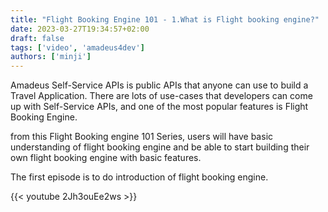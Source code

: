 ```yaml
---
title: "Flight Booking Engine 101 - 1.What is Flight booking engine?"
date: 2023-03-27T19:34:57+02:00
draft: false
tags: ['video', 'amadeus4dev'] 
authors: ['minji']
---
```


Amadeus Self-Service APIs is public APIs that anyone can use to build a Travel Application. 
There are lots of use-cases that developers can come up with Self-Service APIs, and one of the most popular features is Flight Booking Engine. 

from this Flight Booking engine 101 Series, users will have basic understanding of flight booking engine and be able to start building their own flight booking engine with basic features. 

The first episode is to do introduction of flight booking engine.

{{< youtube 2Jh3ouEe2ws >}}